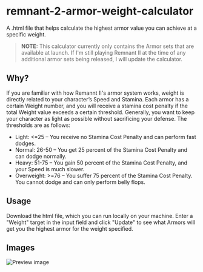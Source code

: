# remnant-2-armor-weight-calculator
A .html file that helps calculate the highest armor value you can achieve at a specific weight.

>**NOTE:** This calculator currently only contains the Armor sets that are available at launch. If I'm still playing Remnant II at the time of any additional armor sets being released, I will update the calculator.

## Why?

If you are familiar with how Remannt II's armor system works, weight is directly related to your character’s Speed and Stamina. Each armor has a certain Weight number, and you will receive a stamina cost penalty if the total Weight value exceeds a certain threshold. Generally, you want to keep your character as light as possible without sacrificing your defense. The thresholds are as follows:

* Light: <=25 – You receive no Stamina Cost Penalty and can perform fast dodges.
* Normal: 26-50 – You get 25 percent of the Stamina Cost Penalty and can dodge normally.
* Heavy: 51-75 – You gain 50 percent of the Stamina Cost Penalty, and your Speed is much slower.
* Overweight: >=76 – You suffer 75 percent of the Stamina Cost Penalty. You cannot dodge and can only perform belly flops.

## Usage
Download the html file, which you can run locally on your machine. Enter a "Weight" target in the input field and click "Update" to see what Armors will get you the highest armor for the weight specified.

## Images
![Preview image]()
